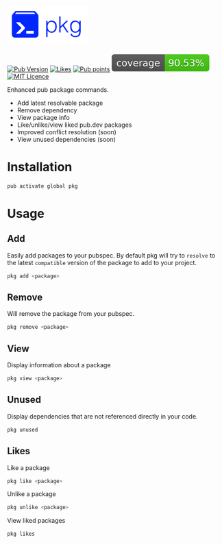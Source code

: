 # ![pkg](https://github.com/leoafarias/pkg/blob/main/assets/pkg-logo.png?raw=true)

<!-- ![GitHub stars](https://img.shields.io/github/stars/leoafarias/pkg?style=social) -->

[![Pub Version](https://img.shields.io/pub/v/pkg?label=version&style=flat-square)](https://pub.dev/packages/pkg/changelog)
[![Likes](https://badges.bar/pkg/likes)](https://pub.dev/packages/pkg/score)
[![Pub points](https://badges.bar/pkg/pub%20points)](https://pub.dev/packages/pkg/score) ![Coverage](https://raw.githubusercontent.com/leoafarias/pkg/main/assets/coverage_badge.svg?sanitize=true) [![MIT Licence](https://img.shields.io/github/license/leoafarias/pkg?style=flat-square&longCache=true)](https://opensource.org/licenses/mit-license.php)

Enhanced pub package commands.

- Add latest resolvable package
- Remove dependency
- View package info
- Like/unlike/view liked pub.dev packages
- Improved conflict resolution (soon)
- View unused dependencies (soon)

# Installation

```bash
pub activate global pkg
```

# Usage

## Add

Easily add packages to your pubspec. By default pkg will try to `resolve` to the latest `compatible` version of the package to add to your project.

```bash
pkg add <package>
```

## Remove

Will remove the package from your pubspec.

```bash
pkg remove <package>
```

## View

Display information about a package

```bash
pkg view <package>
```

## Unused

Display dependencies that are not referenced directly in your code.

```bash
pkg unused
```

## Likes

Like a package

```bash
pkg like <package>
```

Unlike a package

```bash
pkg unlike <package>
```

View liked packages

```bash
pkg likes
```
